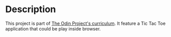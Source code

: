 # Description

This project is part of [The Odin Project's curriculum](https://www.theodinproject.com/lessons/javascript-tic-tac-toe). It feature a Tic Tac Toe application that could be play inside browser.
